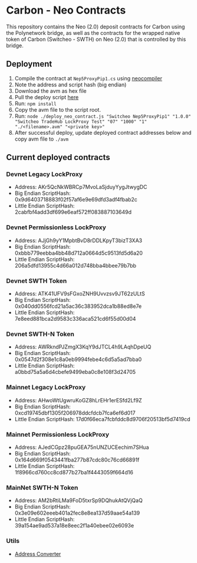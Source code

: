 # Carbon - Neo Contracts

This repository contains the Neo (2.0) deposit contracts for Carbon using the Polynetwork bridge, as well as the contracts for the wrapped native token of Carbon (Switcheo - SWTH) on Neo (2.0) that is controlled by this bridge.

## Deployment

1. Compile the contract at `Nep5ProxyPip1.cs` using [neocompiler](https://neocompiler.io/#!/ecolab/network)
2. Note the address and script hash (big endian)
3. Download the avm as hex file
4. Pull the deploy script [here](https://github.com/Switcheo/switcheo-scripts/blob/master/deploy_neo_contract.js )
5. Run: `npm install`
6. Copy the avm file to the script root.
7. Run: `node ./deploy_neo_contract.js "Switcheo Nep5ProxyPip1" "1.0.0" "Switcheo TradeHub LockProxy Test" "07" "1000" "1" "./<filename>.avm" "<private key>"`
8. After successful deploy, update deployed contract addresses below and copy avm file to `./avm`

## Current deployed contracts

### Devnet Legacy LockProxy

- Address: AKr5QcNkWBRCp7MvoLaSjduyYygJtwygDC
- Big Endian ScriptHash: 0x9d6403718883f02f57af6e9e69dfd3adf4fbab2c
- Little Endian ScriptHash: 2cabfbf4add3df699e6eaf572ff083887103649d

### Devnet Permissionless LockProxy

- Address: AJjGh9yY1MpbtBvD8rDDLKpyT3bizT3XA3
- Big Endian ScriptHash: 0xbbb779eebba4bb48d712a0664d5c9513fd5d6a20
- Little Endian ScriptHash: 206a5dfd13955c4d66a012d748bba4bbee79b7bb

### Devnet SWTH Token

- Address: ATK41UFV9sFGxoZNH9Uvvzsv9JT62zULtS
- Big Endian ScriptHash: 0x040dd0556fcd21a5ac36c383952dca1b88ed8e7e
- Little Endian ScriptHash: 7e8eed881bca2d9583c336aca521cd6f55d00d04

### Devnet SWTH-N Token

- Address: AWRkndPJZmgX3KqY9dJTCL4h9LAqhDpeUQ
- Big Endian ScriptHash: 0x0547d2f308e1c8a0eb9994febe4c6d5a5ad7bba0
- Little Endian ScriptHash: a0bbd75a5a6d4cbefe9499eba0c8e108f3d24705

### Mainnet Legacy LockProxy

- Address: AHwoWtUgwruKoGZ8hLrEHr1erESfd2Lf9Z
- Big Endian ScriptHash: 0xcd19745dbf1305f206978ddcfdcb7fca6ef6d017
- Little Endian ScriptHash: 17d0f66eca7fcbfddc8d9706f20513bf5d7419cd

### Mainnet Permissionless LockProxy

- Address: AJedCGpz28puGEA75nUNZUCEechim7SHua
- Big Endian ScriptHash: 0x164d669f0543441fba277b87cdc80c76cd66891f
- Little Endian ScriptHash: 1f8966cd760cc8cd877b27ba1f4443059f664d16

### MainNet SWTH-N Token

- Address: AM2bRtiLMa9FoD5txrSp9DQhukAtQVjQaQ
- Big Endian ScriptHash: 0x3e09e602eeeb401a2fec8e8ea137d59aae54a139
- Little Endian ScriptHash: 39a154ae9ad537a18e8eec2f1a40ebee02e6093e

### Utils

- [Address Converter](https://neocompiler.io/#!/ecolab/conversor)
